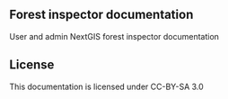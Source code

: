 Forest inspector documentation
------------------------------

User and admin NextGIS forest inspector documentation

License
-------------
This documentation is licensed under CC-BY-SA 3.0
